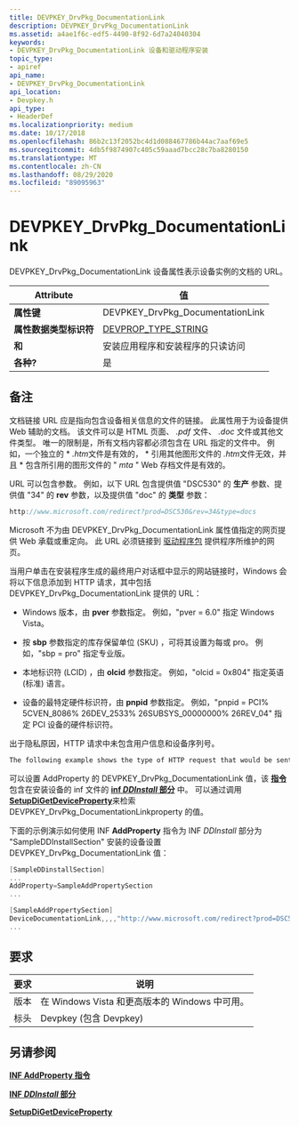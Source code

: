 ```yaml
---
title: DEVPKEY_DrvPkg_DocumentationLink
description: DEVPKEY_DrvPkg_DocumentationLink
ms.assetid: a4ae1f6c-edf5-4490-8f92-6d7a24040304
keywords:
- DEVPKEY_DrvPkg_DocumentationLink 设备和驱动程序安装
topic_type:
- apiref
api_name:
- DEVPKEY_DrvPkg_DocumentationLink
api_location:
- Devpkey.h
api_type:
- HeaderDef
ms.localizationpriority: medium
ms.date: 10/17/2018
ms.openlocfilehash: 86b2c13f2052bc4d1d088467786b44ac7aaf69e5
ms.sourcegitcommit: 4db5f9874907c405c59aaad7bcc28c7ba8280150
ms.translationtype: MT
ms.contentlocale: zh-CN
ms.lasthandoff: 08/29/2020
ms.locfileid: "89095963"
---
```

# <a name="devpkey_drvpkg_documentationlink"></a>DEVPKEY_DrvPkg_DocumentationLink

DEVPKEY_DrvPkg_DocumentationLink 设备属性表示设备实例的文档的 URL。

|Attribute|值|
|----|----|
|**属性键**|DEVPKEY_DrvPkg_DocumentationLink|
|**属性数据类型标识符**|[DEVPROP_TYPE_STRING](devprop-type-string.md)|
|**和**|安装应用程序和安装程序的只读访问|
|**各种?**|是|

## <a name="remarks"></a>备注

文档链接 URL 应是指向包含设备相关信息的文件的链接。 此属性用于为设备提供 Web 辅助的文档。 该文件可以是 HTML 页面、 *.pdf* 文件、 *.doc* 文件或其他文件类型。 唯一的限制是，所有文档内容都必须包含在 URL 指定的文件中。 例如，一个独立的 \* *.htm*文件是有效的， \* 引用其他图形文件的 *.htm*文件无效，并且 \* 包含所引用的图形文件的 " *mta* " Web 存档文件是有效的。

URL 可以包含参数。 例如，以下 URL 包含提供值 "DSC530" 的 **生产** 参数、提供值 "34" 的 **rev** 参数，以及提供值 "doc" 的 **类型** 参数：

```cpp
http://www.microsoft.com/redirect?prod=DSC530&rev=34&type=docs
```

Microsoft 不为由 DEVPKEY_DrvPkg_DocumentationLink 属性值指定的网页提供 Web 承载或重定向。 此 URL 必须链接到 [驱动程序包](./driver-packages.md) 提供程序所维护的网页。

当用户单击在安装程序生成的最终用户对话框中显示的网站链接时，Windows 会将以下信息添加到 HTTP 请求，其中包括 DEVPKEY_DrvPkg_DocumentationLink 提供的 URL：

- Windows 版本，由 **pver** 参数指定。 例如，"pver = 6.0" 指定 Windows Vista。

- 按 **sbp** 参数指定的库存保留单位 (SKU) ，可将其设置为每或 pro。 例如，"sbp = pro" 指定专业版。

- 本地标识符 (LCID) ，由 **olcid** 参数指定。 例如，"olcid = 0x804" 指定英语 (标准) 语言。

- 设备的最特定硬件标识符，由 **pnpid** 参数指定。 例如，"pnpid = PCI% 5CVEN_8086% 26DEV_2533% 26SUBSYS_00000000% 26REV_04" 指定 PCI 设备的硬件标识符。

出于隐私原因，HTTP 请求中未包含用户信息和设备序列号。

```cpp
The following example shows the type of HTTP request that would be sent to a web server: http://www.microsoft.com/redirect?prod=DSC530&rev34&type=docs&pver=6.0&spb=pro&olcid=0x409&pnpid=PCI%5CVEN_8086%26DEV_2533%26SUBSYS_00000000%26REV_04
```

可以设置 AddProperty 的 DEVPKEY_DrvPkg_DocumentationLink 值，该 [**指令**](./inf-addproperty-directive.md) 包含在安装设备的 inf 文件的 [**inf *DDInstall* 部分**](./inf-ddinstall-section.md) 中。 可以通过调用 [**SetupDiGetDeviceProperty**](/windows/desktop/api/setupapi/nf-setupapi-setupdigetdevicepropertyw)来检索 DEVPKEY_DrvPkg_DocumentationLinkproperty 的值。

下面的示例演示如何使用 INF **AddProperty** 指令为 INF *DDInstall* 部分为 "SampleDDInstallSection" 安装的设备设置 DEVPKEY_DrvPkg_DocumentationLink 值：

```cpp
[SampleDDinstallSection]
...
AddProperty=SampleAddPropertySection
...

[SampleAddPropertySection]
DeviceDocumentationLink,,,,"http://www.microsoft.com/redirect?prod=DSC530&rev34&type="docs"
...
```

## <a name="requirements"></a>要求

|要求| 说明|
|----|----|
|版本|在 Windows Vista 和更高版本的 Windows 中可用。|
|标头|Devpkey (包含 Devpkey) |

## <a name="see-also"></a>另请参阅

[**INF AddProperty 指令**](./inf-addproperty-directive.md)

[**INF *DDInstall* 部分**](./inf-ddinstall-section.md)

[**SetupDiGetDeviceProperty**](/windows/desktop/api/setupapi/nf-setupapi-setupdigetdevicepropertyw)